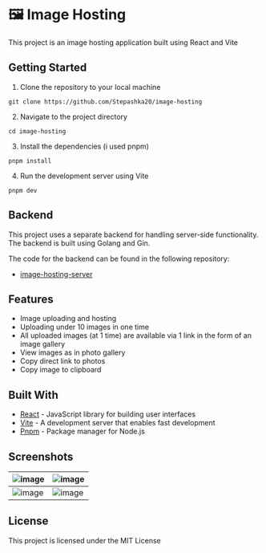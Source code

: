# 🖼 Image Hosting

This project is an image hosting application built using React and Vite

## Getting Started

1. Clone the repository to your local machine
```
git clone https://github.com/Stepashka20/image-hosting
```
2. Navigate to the project directory
```
cd image-hosting
```
3. Install the dependencies (i used pnpm)
```
pnpm install
```
4. Run the development server using Vite
```
pnpm dev
```

## Backend

This project uses a separate backend for handling server-side functionality. The backend is built using Golang and Gin.

The code for the backend can be found in the following repository:

- [image-hosting-server](https://github.com/Stepashka20/image-hosting-server)



## Features

- Image uploading and hosting
- Uploading under 10 images in one time
- All uploaded images (at 1 time) are available via 1 link in the form of an image gallery
- View images as in photo gallery
- Copy direct link to photos
- Copy image to clipboard

## Built With

- [React](https://reactjs.org/) - JavaScript library for building user interfaces
- [Vite](https://github.com/vitejs/vite) - A development server that enables fast development
- [Pnpm](https://pnpm.js.org/) - Package manager for Node.js

## Screenshots
|![image](https://user-images.githubusercontent.com/40739871/213932094-48ee13ff-ce14-40c3-9329-54e1db764472.png)|![image](https://user-images.githubusercontent.com/40739871/213932097-130f2d2d-9d47-411b-a689-416b694a900c.png)|
|---|---|
|![image](https://user-images.githubusercontent.com/40739871/213932099-8d423472-0893-40ad-9823-30d1793828a6.png)|![image](https://user-images.githubusercontent.com/40739871/213932100-8ee203eb-c8a4-480d-b4b8-e9d35e286be1.png)|



## License

This project is licensed under the MIT License
